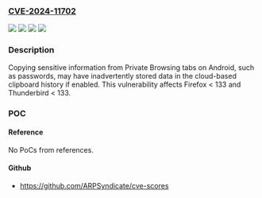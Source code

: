 ### [CVE-2024-11702](https://cve.mitre.org/cgi-bin/cvename.cgi?name=CVE-2024-11702)
![](https://img.shields.io/static/v1?label=Product&message=Firefox&color=blue)
![](https://img.shields.io/static/v1?label=Product&message=Thunderbird&color=blue)
![](https://img.shields.io/static/v1?label=Version&message=unspecified%3C%20133%20&color=brighgreen)
![](https://img.shields.io/static/v1?label=Vulnerability&message=Inadequate%20Clipboard%20Protection%20in%20Private%20Browsing%20Mode%20on%20Android&color=brighgreen)

### Description

Copying sensitive information from Private Browsing tabs on Android, such as passwords, may have inadvertently stored data in the cloud-based clipboard history if enabled. This vulnerability affects Firefox < 133 and Thunderbird < 133.

### POC

#### Reference
No PoCs from references.

#### Github
- https://github.com/ARPSyndicate/cve-scores

